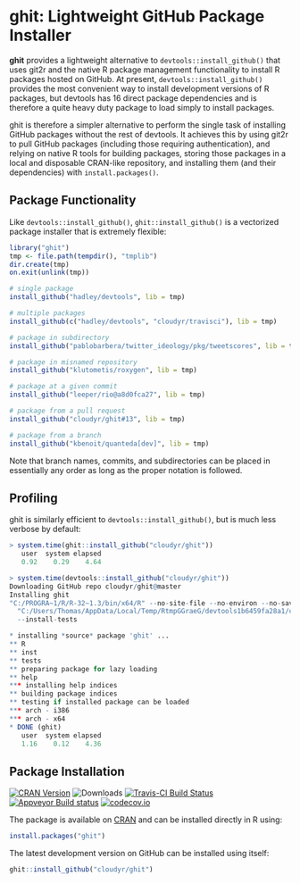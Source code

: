 # ghit: Lightweight GitHub Package Installer #

**ghit** provides a lightweight alternative to `devtools::install_github()` that uses git2r and the native R package management functionality to install R packages hosted on GitHub. At present, `devtools::install_github()` provides the most convenient way to install development versions of R packages, but devtools has 16 direct package dependencies and is therefore a quite heavy duty package to load simply to install packages.

ghit is therefore a simpler alternative to perform the single task of installing GitHub packages without the rest of devtools. It achieves this by using git2r to pull GitHub packages (including those requiring authentication), and relying on native R tools for building packages, storing those packages in a local and disposable CRAN-like repository, and installing them (and their dependencies) with `install.packages()`.

## Package Functionality ##

Like `devtools::install_github()`, `ghit::install_github()` is a vectorized package installer that is extremely flexible:

```R
library("ghit")
tmp <- file.path(tempdir(), "tmplib")
dir.create(tmp)
on.exit(unlink(tmp))

# single package
install_github("hadley/devtools", lib = tmp)

# multiple packages
install_github(c("hadley/devtools", "cloudyr/travisci"), lib = tmp)

# package in subdirectory
install_github("pablobarbera/twitter_ideology/pkg/tweetscores", lib = tmp)

# package in misnamed repository
install_github("klutometis/roxygen", lib = tmp)

# package at a given commit
install_github("leeper/rio@a8d0fca27", lib = tmp)

# package from a pull request
install_github("cloudyr/ghit#13", lib = tmp)

# package from a branch
install_github("kbenoit/quanteda[dev]", lib = tmp)
```

Note that branch names, commits, and subdirectories can be placed in essentially any order as long as the proper notation is followed.


## Profiling ##

ghit is similarly efficient to  `devtools::install_github()`, but is much less verbose by default:

```R
> system.time(ghit::install_github("cloudyr/ghit"))
   user  system elapsed 
   0.92    0.29    4.64

> system.time(devtools::install_github("cloudyr/ghit"))
Downloading GitHub repo cloudyr/ghit@master
Installing ghit
"C:/PROGRA~1/R/R-32~1.3/bin/x64/R" --no-site-file --no-environ --no-save --no-restore CMD INSTALL  \
  "C:/Users/Thomas/AppData/Local/Temp/RtmpGGraeG/devtools1b6459fa28a1/cloudyr-ghit-45ac056" --library="C:/Program Files/R/R-3.2.3/library"  \
  --install-tests 

* installing *source* package 'ghit' ...
** R
** inst
** tests
** preparing package for lazy loading
** help
*** installing help indices
** building package indices
** testing if installed package can be loaded
*** arch - i386
*** arch - x64
* DONE (ghit)
   user  system elapsed 
   1.16    0.12    4.36 
```

## Package Installation ##

[![CRAN Version](http://www.r-pkg.org/badges/version/ghit)](http://cran.r-project.org/package=ghit)
![Downloads](http://cranlogs.r-pkg.org/badges/ghit)
[![Travis-CI Build Status](https://travis-ci.org/cloudyr/ghit.png?branch=master)](https://travis-ci.org/cloudyr/ghit)
[![Appveyor Build status](https://ci.appveyor.com/api/projects/status/0nr5r6fycm8jcxm0?svg=true)](https://ci.appveyor.com/project/cloudyr/ghit)
[![codecov.io](http://codecov.io/github/cloudyr/ghit/coverage.svg?branch=master)](http://codecov.io/github/cloudyr/ghit?branch=master)

The package is available on [CRAN](http://cran.r-project.org/package=ghit) and can be installed directly in R using:

```R
install.packages("ghit")
```

The latest development version on GitHub can be installed using itself:

```R
ghit::install_github("cloudyr/ghit")
```

